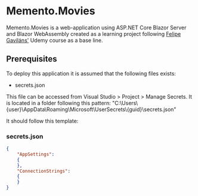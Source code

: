 # Memento.Movies

Memento.Movies is a web-application using ASP.NET Core Blazor Server and Blazor WebAssembly created as a learning project following [Felipe Gaviláns'](https://github.com/gavilanch) Udemy course as a base line.

## Prerequisites

To deploy this application it is assumed that the following files exists:

* secrets.json

This file can be accessed from Visual Studio > Project > Manage Secrets.
It is located in a folder following this pattern: "C:\Users\\{user}\AppData\Roaming\Microsoft\UserSecrets\\{guid}\secrets.json"

It should follow this template:

### secrets.json

```json
{
	"AppSettings":
	{
	},
	"ConnectionStrings":
	{
	}
}
```